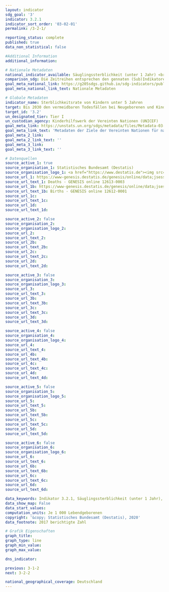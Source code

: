 ```yaml
---
layout: indicator
sdg_goal: '3'
indicator: 3.2.1
indicator_sort_order: '03-02-01'
permalink: /3-2-1/

reporting_status: complete
published: true
data_non_statistical: false

#Additional Information
additional_information: 

# Nationale Metadaten
national_indicator_available: Säuglingssterblichkeit (unter 1 Jahr) <br> Kindersterblichkeit unter 5 Jahren
comparison_sdg: Die Zeitreihen entsprechen den gennaten (Sub)Indikatoren in der internationalen Metadatenbeschreibung
goal_meta_national_link: https://g205sdgs.github.io/sdg-indicators/public/MetaDe/3.2.1.pdf
goal_meta_national_link_text: Nationale Metadaten

# Globale Metadaten
indicator_name: Sterblichkeitsrate von Kindern unter 5 Jahren
target: Bis 2030 den vermeidbaren Todesfällen bei Neugeborenen und Kindern unter 5 Jahren ein Ende setzen, mit dem von allen Ländern zu verfolgenden Ziel, die Sterblichkeit bei Neugeborenen mindestens auf 12 je 1&nbsp;000 Lebendgeburten und bei Kindern unter 5 Jahren mindestens auf 25 je 1&nbsp;000 Lebendgeburten zu senken
target_id: '3.2'
un_designated_tier: Tier I
un_custodian_agency: Kinderhilfswerk der Vereinten Nationen (UNICEF)
goal_meta_link: https://unstats.un.org/sdgs/metadata/files/Metadata-03-02-01.pdf
goal_meta_link_text: 'Metadaten der Ziele der Vereinten Nationen für nachhaltige Entwicklung'
goal_meta_2_link: 
goal_meta_2_link_text: ''
goal_meta_3_link: 
goal_meta_3_link_text: ''

# Datenquellen
source_active_1: true
source_organisation_1: Statistisches Bundesamt (Destatis)
source_organisation_logo_1: <a href="https://www.destatis.de"><img src="https://g205sdgs.github.io/sdg-indicators/public/logos/destatis.png" alt="Logo destatis" /></a>
source_url_1: https://www-genesis.destatis.de/genesis/online/data;jsessionid=1100AF0A18DFAC97E7097B18DC0C85BB.tomcat_GO_1_1?operation=abruftabellenVerzeichnisAuswahl&verzeichnis=&levelindex=0&levelid=1532008251873&sortdirection=auf&selectionname=12613&auswaehlen.x=0&au
source_url_text_1: Deaths - GENESIS online 12613-0003
source_url_1b: https://www-genesis.destatis.de/genesis/online/data;jsessionid=1100AF0A18DFAC97E7097B18DC0C85BB.tomcat_GO_1_1?operation=abruftabellenVerzeichnisAuswahl&verzeichnis=&levelindex=0&levelid=1532008251873&sortdirection=auf&selectionname=12613&auswaehlen.x=0&auswaehlen.y=0
source_url_text_1b: Births - GENESIS online 12612-0001
source_url_1c: 
source_url_text_1c: 
source_url_1d: 
source_url_text_1d: 

source_active_2: false
source_organisation_2: 
source_organisation_logo_2: 
source_url_2: 
source_url_text_2: 
source_url_2b: 
source_url_text_2b: 
source_url_2c: 
source_url_text_2c: 
source_url_2d: 
source_url_text_2d: 

source_active_3: false
source_organisation_3: 
source_organisation_logo_3: 
source_url_3: 
source_url_text_3: 
source_url_3b: 
source_url_text_3b: 
source_url_3c: 
source_url_text_3c: 
source_url_3d: 
source_url_text_3d: 

source_active_4: false
source_organisation_4: 
source_organisation_logo_4: 
source_url_4: 
source_url_text_4: 
source_url_4b: 
source_url_text_4b: 
source_url_4c: 
source_url_text_4c: 
source_url_4d: 
source_url_text_4d: 

source_active_5: false
source_organisation_5: 
source_organisation_logo_5: 
source_url_5: 
source_url_text_5: 
source_url_5b: 
source_url_text_5b: 
source_url_5c: 
source_url_text_5c: 
source_url_5d: 
source_url_text_5d: 

source_active_6: false
source_organisation_6: 
source_organisation_logo_6: 
source_url_6: 
source_url_text_6: 
source_url_6b: 
source_url_text_6b: 
source_url_6c: 
source_url_text_6c: 
source_url_6d: 
source_url_text_6d: 

data_keywords: Indikator 3.2.1, Säuglingssterblichkeit (unter 1 Jahr), Kindersterblichkeit unter 5 Jahren
data_show_map: False
data_start_values: 
computation_units: Je 1 000 Lebendgeborenen
copyright: '&copy; Statistisches Bundesamt (Destatis), 2020'
data_footnote: 2017 berichtigte Zahl

# Grafik Eigenschaften
graph_title: 
graph_type: line
graph_min_value: 
graph_max_value: 

dns_indicator: 

previous: 3-1-2
next: 3-2-2

national_geographical_coverage: Deutschland
---
```


